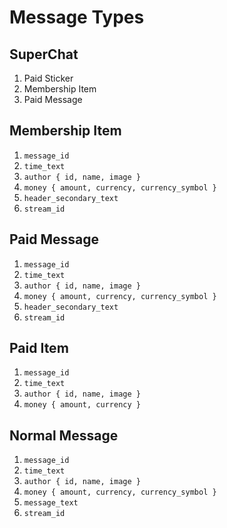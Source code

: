 # Message Types 

## SuperChat 
1. Paid Sticker
2. Membership Item 
3. Paid Message 

## Membership Item
1. `message_id` 
2. `time_text` 
3. `author { id, name, image }`
4. `money { amount, currency, currency_symbol }`
5. `header_secondary_text` 
6. `stream_id`

## Paid Message 
1. `message_id` 
2. `time_text`
3. `author { id, name, image }` 
4. `money { amount, currency, currency_symbol }` 
5. `header_secondary_text` 
6. `stream_id`

## Paid Item 
1. `message_id` 
2. `time_text`
3. `author { id, name, image }` 
4. `money { amount, currency }`

## Normal Message
1. `message_id`
2. `time_text`
3. `author { id, name, image }`
4. `money { amount, currency, currency_symbol }`
5. `message_text` 
6. `stream_id`